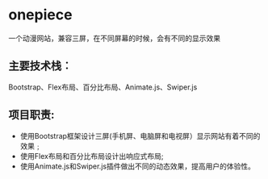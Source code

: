 # onepiece
一个动漫网站，兼容三屏，在不同屏幕的时候，会有不同的显示效果
## 主要技术栈︰
Bootstrap、Flex布局、百分比布局、Animate.js、Swiper.js
## 项目职责:
- 使用Bootstrap框架设计三屏(手机屏、电脑屏和电视屏）显示网站有着不同的效果﹔
- 使用Flex布局和百分比布局设计出响应式布局;
- 使用Animate.js和Swiper.js插件做出不同的动态效果，提高用户的体验性。
